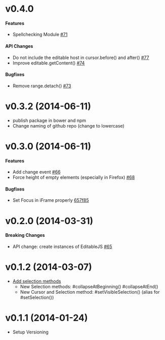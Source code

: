 
# v0.4.0

#### Features

- Spellchecking Module [#71](https://github.com/upfrontIO/editable.js/pull/71)

#### API Changes

- Do not include the editable host in cursor.before() and after() [#77](https://github.com/upfrontIO/editable.js/pull/77)
- Improve editable.getContent() [#74](https://github.com/upfrontIO/editable.js/pull/74)

#### Bugfixes

- Remove range.detach() [#73](https://github.com/upfrontIO/editable.js/pull/73)


# v0.3.2 (2014-06-11)

- publish package in bower and npm
- Change naming of github repo (change to lowercase)


# v0.3.0 (2014-06-11)

#### Features

- Add change event [#66](https://github.com/upfrontIO/Editable.JS/pull/66)
- Force height of empty elements (especially in Firefox) [#68](https://github.com/upfrontIO/Editable.JS/pull/68)

#### Bugfixes

- Set Focus in iFrame properly [657f85](https://github.com/upfrontIO/Editable.JS/commit/657f85d1c1a0f9d3018548654271616c41480b2b)


# v0.2.0 (2014-03-31)

#### Breaking Changes

- API change: create instances of EditableJS [#65](https://github.com/upfrontIO/Editable.JS/pull/65)


# v0.1.2 (2014-03-07)

- [Add selection methods](https://github.com/upfrontIO/Editable.JS/pull/64)
  - New Selection methods:
    #collapseAtBeginning()
    #collapseAtEnd()
  - New Cursor and Selection method:
    #setVisibleSelection() (alias for #setSelection())

# v0.1.1 (2014-01-24)

- Setup Versioning
